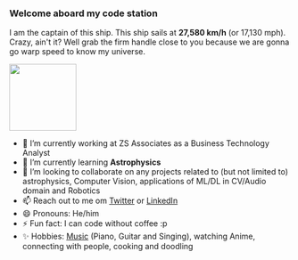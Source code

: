 ### Welcome aboard my code station 

I am the captain of this ship. This ship sails at __27,580 km/h__ (or 17,130 mph). Crazy, ain't it? Well grab the firm handle close to you because we are gonna go warp speed to know my universe.

<img src="https://media.giphy.com/media/26uf9QPzzlKPvQG5O/giphy.gif" width="120" height="120" />



- 🔭 I’m currently working at ZS Associates as a Business Technology Analyst
- 🌱 I’m currently learning __Astrophysics__
- 👯 I’m looking to collaborate on any projects related to (but not limited to) astrophysics, Computer Vision, applications of ML/DL in CV/Audio domain and Robotics
- 📫 Reach out to me om [Twitter](https://twitter.com/chetan_chawla_) or [LinkedIn](https://linkedin.com/in/chetan-chawla)
- 😄 Pronouns: He/him
- ⚡ Fun fact: I can code without coffee :p
- ✨ Hobbies: [Music](https://) (Piano, Guitar and Singing), watching Anime, connecting with people, cooking and doodling
